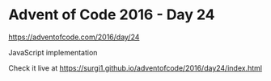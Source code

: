 # Advent of Code 2016 - Day 24

https://adventofcode.com/2016/day/24

JavaScript implementation

Check it live at https://surgi1.github.io/adventofcode/2016/day24/index.html
